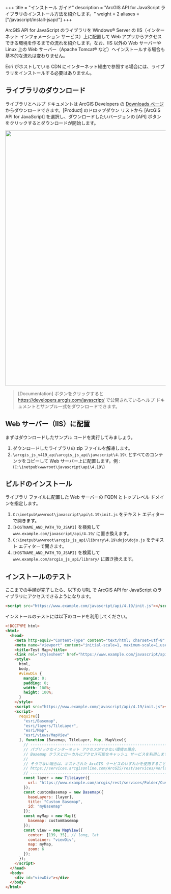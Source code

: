 +++
title = "インストール ガイド"
description = "ArcGIS API for JavaScript ライブラリのインストール方法を紹介します。"
weight = 2
aliases = ["/javascript/install-jsapi/"]
+++

ArcGIS API for JavaScript のライブラリを Windows® Server の IIS（インターネット インフォメーション サービス）上に配置して Web アプリからアクセスできる環境を作るまでの流れを紹介します。なお、IIS 以外の Web サーバーや Linux 上の Web サーバー（Apache Tomcat® など）へインストールする場合も基本的な流れは変わりません。

Esri がホストしている CDN にインターネット経由で参照する場合には、ライブラリをインストールする必要はありません。

## ライブラリのダウンロード

ライブラリとヘルプ ドキュメントは ArcGIS Developers の <a href="https://developers.arcgis.com/downloads/" target="_blank">Downloads ページ</a>からダウンロードできます。[Product] のドロップダウン リストから [ArcGIS API for JavaScript] を選択し、ダウンロードしたいバージョンの [API] ボタンをクリックするとダウンロードが開始します。

<img src="https://apps.esrij.com/arcgis-dev/guide/img/install-jsapi/Install.png" width="800px">

> [Documentation] ボタンをクリックすると <a href="https://developers.arcgis.com/javascript/" target="_blank">https://developers.arcgis.com/javascript/</a> で公開されているヘルプ ドキュメントとサンプル一式をダウンロードできます。

## Web サーバー（IIS）に配置

まずはダウンロードしたサンプル コードを実行してみましょう。

1. ダウンロードしたライブラリの zip ファイルを解凍します。
1. `\arcgis_js_v419_api\arcgis_js_api\javascript\4.19\` とすべてのコンテンツをコピーして Web サーバー上に配置します。例 : (`C:\inetpub\wwwroot\javascript\api\4.19\`)

## ビルドのインストール

ライブラリ ファイルに配置した Web サーバーの FQDN とトップレベル ドメインを指定します。

1. `C:\inetpub\wwwroot\javascript\api\4.19\init.js` をテキスト エディターで開きます。
1. `[HOSTNAME_AND_PATH_TO_JSAPI]` を検索して `www.example.com/javascript/api/4.19/` に置き換えます。
1. `C:\inetpub\wwwroot\arcgis_js_api\library\4.19\dojo\dojo.js` をテキスト エディターで開きます。
1. `[HOSTNAME_AND_PATH_TO_JSAPI]` を検索して `www.example.com/arcgis_js_api/library/` に置き換えます。

## インストールのテスト

ここまでの手順が完了したら、以下の URL で ArcGIS API for JavaScript のライブラリにアクセスできるようになります。

```html
<script src="https://www.example.com/javascript/api/4.19/init.js"></script>
```

インストールのテストには以下のコードを利用してください。

```html
<!DOCTYPE html>
<html>
  <head>
    <meta http-equiv="Content-Type" content="text/html; charset=utf-8" />
    <meta name="viewport" content="initial-scale=1, maximum-scale=1,user-scalable=no" />
    <title>Test Map</title>
    <link rel="stylesheet" href="https://www.example.com/javascript/api/4.19/esri/themes/light/main.css" />
    <style>
      html,
      body,
      #viewDiv {
        margin: 0;
        padding: 0;
        width: 100%;
        height: 100%;
      }
    </style>
    <script src="https://www.example.com/javascript/api/4.19/init.js"></script>
    <script>
      require([
        "esri/Basemap",
        "esri/layers/TileLayer",
        "esri/Map",
        "esri/views/MapView"
      ], function (Basemap, TileLayer, Map, MapView){
        // --------------------------------------------------------------------
        // パブリックなインターネット アクセスができない環境の場合、
        // Basemap クラスとローカルにアクセス可能なキャッシュ サービスを利用します。
        //
        // そうでない場合は、ホストされた ArcGIS サービスのいずれかを使用することができます。
        // https://services.arcgisonline.com/ArcGIS/rest/services/World_Street_Map/MapServer
        // --------------------------------------------------------------------
        const layer = new TileLayer({
          url: "https://www.example.com/arcgis/rest/services/Folder/Custom_Base_Map/MapServer"
        });
        const customBasemap = new Basemap({
          baseLayers: [layer],
          title: "Custom Basemap",
          id: "myBasemap"
        });
        const myMap = new Map({
          basemap: customBasemap
        });
        const view = new MapView({
          center: [139, 35], // long, lat
          container: "viewDiv",
          map: myMap,
          zoom: 6
        });
      });
    </script>
  </head>
  <body>
    <div id="viewDiv"></div>
  </body>
</html>
```
